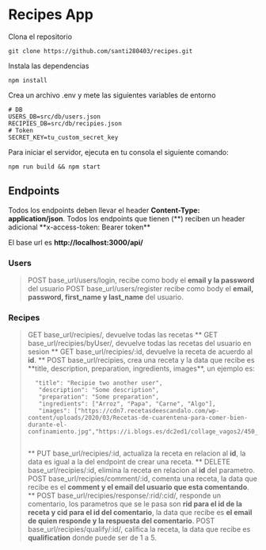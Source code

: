 # Recipes App

Clona el repositorio

```
git clone https://github.com/santi280403/recipes.git
```

Instala las dependencias

```
npm install
```

Crea un archivo .env y mete las siguientes variables de entorno

```
# DB
USERS_DB=src/db/users.json
RECIPIES_DB=src/db/recipies.json
# Token
SECRET_KEY=tu_custom_secret_key
```

Para iniciar el servidor, ejecuta en tu consola el siguiente comando:

```
npm run build && npm start
```

## Endpoints

Todos los endpoints deben llevar el header **Content-Type: application/json**. Todos los endpoints que tienen (**) reciben un header adicional **x-access-token: Bearer token\*\*

El base url es **http://localhost:3000/api/**

### Users

> POST base_url/users/login, recibe como body el **email y la password** del usuario
> POST base_url/users/register recibe como body el **email, password, first_name y last_name** del usuario.

### Recipes

> GET base_url/recipies/, devuelve todas las recetas
> ** GET base_url/recipies/byUser/, devuelve todas las recetas del usuario en sesion
> ** GET base_url/recipies/:id, devuelve la receta de acuerdo al **id**.
> ** POST base_url/recipies, crea una receta y la data que recibe es **title, description, preparation, ingredients, images\*\*, un ejemplo es:
>
> ```
>   "title": "Recipie two another user",
>    "description": "Some description",
>    "preparation": "Some preparation",
>    "ingredients": ["Arroz", "Papa", "Carne", "Algo"],
>    "images": ["https://cdn7.recetasdeescandalo.com/wp-content/uploads/2020/03/Recetas-de-cuarentena-para-comer-bien-durante-el-confinamiento.jpg","https://i.blogs.es/dc2ed1/collage_vagos2/450_1000.jpg"]
>
>
> ```
>
> ** PUT base_url/recipies/:id, actualiza la receta en relacion al **id**, la data es igual a la del endpoint de crear una receta.
> ** DELETE base_url/recipies/:id, elimina la receta en relacion al **id** del parametro.
> POST base_url/recipies/comment/:id, comenta una receta, la data que recibe es el **comment y el email del usuario que esta comentando**.
> ** POST base_url/recipies/response/:rid/:cid/, responde un comentario, los parametros que se le pasa son **rid para el id de la receta y cid para el id del comentario**, la data que recibe es **el email de quien responde y la respuesta del comentario**.
> POST base_url/recipies/qualify/:id/, califica la receta, la data que recibe es **qualification** donde puede ser de 1 a 5.
